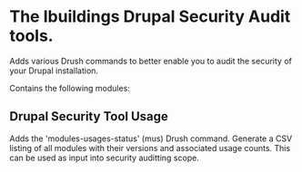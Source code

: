 The Ibuildings Drupal Security Audit tools.
==========================================

Adds various Drush commands to better enable you to audit the security of your Drupal installation.

Contains the following modules:


Drupal Security Tool Usage
--------------------------
Adds the 'modules-usages-status' (mus) Drush command.
Generate a CSV listing of all modules with their versions and associated usage counts.
This can be used as input into security auditting scope.